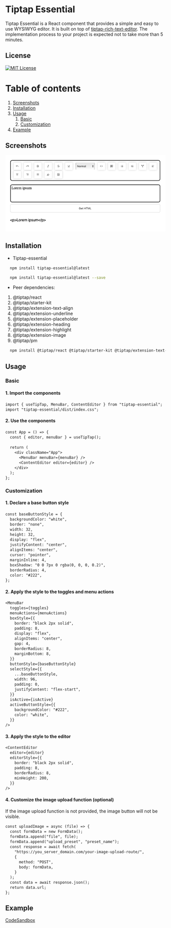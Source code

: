 
# Tiptap Essential

Tiptap Essential is a React component that provides a simple and easy to use WYSIWYG editor. It is built on top of [tiptap-rich-text-editor](https://www.tiptap.dev/). The implementation process to your project is expected not to take more than 5 minutes.

## License  

[![MIT License](https://img.shields.io/badge/License-MIT-green.svg)](https://choosealicense.com/licenses/mit/)  

# Table of contents  

1. [Screenshots](#screenshots)
2. [Installation](#installation)  
3. [Usage](#usage)  
    1. [Basic](#basic)
    2. [Customization](#customization)
4. [Example](#example)  

## Screenshots  

![App Screenshot](./Screenshot%202023-12-30%20at%2014.44.45.png)

## Installation

- Tiptap-essential

```bash  
  npm install tiptap-essential@latest
```

```bash  
  npm install tiptap-essential@latest --save
```

- Peer dependencies:

1. @tiptap/react
2. @tiptap/starter-kit
3. @tiptap/extension-text-align
4. @tiptap/extension-underline
5. @tiptap/extension-placeholder
6. @tiptap/extension-heading
7. @tiptap/extension-highlight
8. @tiptap/extension-image
9. @tiptap/pm

```bash  
  npm install @tiptap/react @tiptap/starter-kit @tiptap/extension-text-align @tiptap/extension-underline @tiptap/extension-placeholder @tiptap/extension-heading @tiptap/extension-highlight @tiptap/extension-image @tiptap/pm
```

## Usage

### Basic

#### 1. Import the components

```javascript-react
import { useTipTap, MenuBar, ContentEditor } from "tiptap-essential";
import "tiptap-essential/dist/index.css";
```

#### 2. Use the components

```javascript-react
const App = () => {
  const { editor, menuBar } = useTipTap();

  return (
    <div className="App">
      <MenuBar menuBar={menuBar} />
      <ContentEditor editor={editor} />
    </div>
  );
};
```

### Customization

#### 1. Declare a base button style

```javascript-react
const baseButtonStyle = {
  backgroundColor: "white",
  border: "none",
  width: 32,
  height: 32,
  display: "flex",
  justifyContent: "center",
  alignItems: "center",
  cursor: "pointer",
  marginInline: 4,
  boxShadow: "0 0 7px 0 rgba(0, 0, 0, 0.2)",
  borderRadius: 4,
  color: "#222",
};
```

#### 2. Apply the style to the toggles and menu actions

```javascript-react
<MenuBar
  toggles={toggles}
  menuActions={menuActions}
  boxStyle={{
    border: "black 2px solid",
    padding: 8,
    display: "flex",
    alignItems: "center",
    gap: 4,
    borderRadius: 8,
    marginBottom: 8,
  }}
  buttonStyle={baseButtonStyle}
  selectStyle={{
    ...baseButtonStyle,
    width: 96,
    padding: 0,
    justifyContent: "flex-start",
  }}
  isActive={isActive}
  activeButtonStyle={{
    backgroundColor: "#222",
    color: "white",
  }}
/>
```

#### 3. Apply the style to the editor

```javascript-react
<ContentEditor
  editor={editor}
  editorStyle={{
    border: "black 2px solid",
    padding: 8,
    borderRadius: 8,
    minHeight: 200,
  }}
/>
```

#### 4. Customize the image upload function (optional)

If the image upload function is not provided, the image button will not be visible.

```javascript-react
const uploadImage = async (file) => {
  const formData = new FormData();
  formData.append("file", file);
  formData.append("upload_preset", "preset_name");
  const response = await fetch(
    "https://you_server_domain.com/your-image-upload-route/",
    {
      method: "POST",
      body: formData,
    }
  );
  const data = await response.json();
  return data.url;
};
```

## Example

[CodeSandbox](https://codesandbox.io/p/sandbox/tiptap-essential-example-h3snqw)
